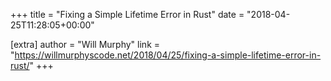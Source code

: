 +++
title = "Fixing a Simple Lifetime Error in Rust"
date = "2018-04-25T11:28:05+00:00"

[extra]
author = "Will Murphy"
link = "https://willmurphyscode.net/2018/04/25/fixing-a-simple-lifetime-error-in-rust/"
+++
